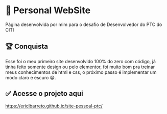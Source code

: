 # 💜 Personal WebSite
Página desenvolvida por mim para o desafio de Desenvolvedor do PTC do CITI

## 🏆 Conquista
Esse foi o meu primeiro site desenvolvido 100% do zero com código, já tinha feito somente design ou pelo elementor, foi muito bom pra treinar meus conhecimentos de html e css, o próximo passo é implementar um modo claro e escuro 😁.

## ✅ Acesse o projeto aqui
https://ericlbarreto.github.io/site-pessoal-ptc/


